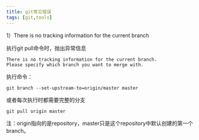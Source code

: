 ```yaml
---
title: git常见错误
tags: [git,tools]
---
```


1）There is no tracking information for the current branch

执行git pull命令时，抛出异常信息

```
There is no tracking information for the current branch.
Please specify which branch you want to merge with.
```

执行命令：

```
git branch --set-upstream-to=origin/master master
```

或者每次执行时都需要完整的分支

```
git pull origin master
```

注：origin指向的是repository，master只是这个repository中默认创建的第一个branch。